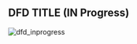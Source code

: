 ## DFD TITLE (IN Progress)
![dfd_inprogress](https://cloud.githubusercontent.com/assets/17053249/19048406/caec7de8-896b-11e6-9824-ca0230cafd7c.jpg)




